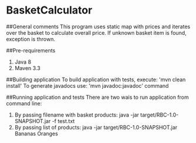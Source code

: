 # BasketCalculator

##General comments
This program uses static map with prices and iterates over the basket to calculate overall price.
If unknown basket item is found, exception is thrown.

##Pre-requirements

1. Java 8
2. Maven 3.3

##Building application
To build application with tests, execute: 'mvn clean install'
To generate javadocs use: 'mvn javadoc:javadoc' command

##Running application and tests
There are two wais to run application from command line:
1. By passing filename with basket products: java -jar target/RBC-1.0-SNAPSHOT.jar -f test.txt
2. By passing list of products: java -jar target/RBC-1.0-SNAPSHOT.jar Bananas Oranges 
